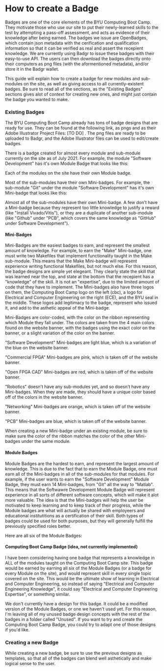 # How to create a Badge

Badges are one of the core elements of the BYU Computing Boot Camp. They motivate those who use our site to put their newly-learned skills to the test by attempting a 
pass-off assessment, and acts as evidence of their knowledge after being earned. The badges we issue are OpenBadges, which contain json metadata with the cerification 
and qualification information so that it can be verified as real and assert the recepient knowledge. We are currently using Badgr to 
issue these badges with their easy-to-use API. The users can then download the badges directly onto their computers as png files (with the aformentioned metadata), 
and/or store it in the Badgr wallet. 

This guide will explain how to create a badge for new modules and sub-modules on the site, as well as giving access to all currently-existent badges. Be sure to read all of the sections, as the "Existing Badges" sections gives alot of context for creating new ones, and might just contain the badge you wanted to make.

### Existing Badges
The BYU Computing Boot Camp already has tons of badge designs that are ready for use. They can be found at the following link, as pngs and as their Adobe Illustrator 
Project Files: [TO DO] . The png files are ready to be uploaded to Badgr, and the Adobe Illustrator files can be used to edit/create badges. 

There is a badge created for almost every module and sub-module currently on the site as of July 2021. For example, the module "Software Development" has it's own Module Badge that looks like this:

Each of the modules on the site have their own Module badge. 

Most of the sub-modules have their own Mini-badges. For example, the sub-module "Git" under the module "Software Development" has it's own Mini-badge that looks like this:

Almost all of the sub-modules have their own Mini-badge. A few don't have a Mini-badge because they represent too little knowledge to justify
a reward (like "Install Vivado/Vitis"), or they are a duplicate of another sub-module (like "Github" under "PCB", which covers the same knowledge as "GitHub" under
Software Development").

#### Mini-Badges
Mini-Badges are the easiest badges to earn, and represent the smallest amount of knowledge. For example, to earn the "Make" Mini-badge, one must write two Makefiles that
implement functionality taught in the Make sub-module. This means that the Make Mini-badge will represent experience writing functional Makefiles, but not much else. For
this reason, the badge designs are simple yet elegeant. They clearly state the skill that was learned near the top, and state at the bottom that the recepient has a
"knowledge" of the skill. It is not an "expertise", due to the limited amount of code that they have to implement. The Mini-badges also have three logos on them, the Computing
Boot Camp logo on the left (cbc), a logo for Electrical and Computer Engineering on the right (ECE), and the BYU seal in the middle. These logos add legitimacy to the badge, 
represent who issued it, and add to the asthetic appeal of the Mini-badge.

Mini-Badges are color-coded, with the color on the ribbon representing which Module they fall under. The colors are taken from the 4 main colors found on the website 
banner, with the badges using the exact color on the banner, or a slight variation of the color on the banner. 

"Software Development" Mini-badges are light blue, which is a variation of the blue on the website banner.

"Commercial FPGA" Mini-badges are pink, which is taken off of the website banner.

"Open FPGA CAD" Mini-badges are red, which is taken off of the website banner.

"Robotics" doesn't have any sub-modules yet, and so doesn't have any Mini-badges. When they are made, they should have a unique color based off of the colors in
the website banner.

"Networking" Mini-badges are orange, which is taken off of the website banner.

"PCB" Mini-badges are blue, which is taken off of the website banner.

When creating a new Mini-badge under an existing module, be sure to make sure the color of the ribbon matches the color of the other Mini-badges under the same module.

#### Module Badges
Module Badges are the hardest to earn, and represent the largest amount of knowledge. This is due to the fact that to earn the Module Badge, one must earn all of the
Mini-badges in all of the sub-modules for that modules. For example, if the user wants to earn the "Software Development" Module Badge, they must earn 14 Mini-badges, 
from "Git" all the way to "Matlab". This means that the Softwawre Development Module Badge will represent experience in all sorts of different software concepts, which
will make it alot more valuable. The idea is that the Mini-badges will help the user be motivated to keep learning and to keep track of their progress, while the
Module badges are what will actually be shared with employeers and educational institutitions as a certification of their skill. Both types of badges could be used
for both purposes, but they will generally fulfill the previously specified roles better.

Here are all six of the Module Badges:

#### Computing Boot Camp Badge (idea, not currently implemented)
I have been considering having one badge that represents a knowledge in ALL of the modules taught on the Computing Boot Camp site. This badge would be earned by earning all six
of the Module Badges (or a badge for every Module on the site), and would represent skill in every single topic covered on the site. This would be the ultimate show of learning
in Electrical and Computer Engineering, so instead of saying "Electrical and Computer Engineering Knowledge", it could say "Electrical and Computer Engineering Expertise", or something similar.

We don't currently have a design for this badge. It could be a modified version of the Module Badges, or one we haven't used yet. For this reason, I'm leaving all of my unused
badge design concepts with the rest of the badges in a folder called "Unused". If you want to try and create the Computing Boot Camp Badge, you could try to adapt one of those
designs if you'd like.

### Creating a new Badge
While creating a new badge, be sure to use the previous designs as templates, so that all of the badges can blend well asthetically and make logical sense to the user.
